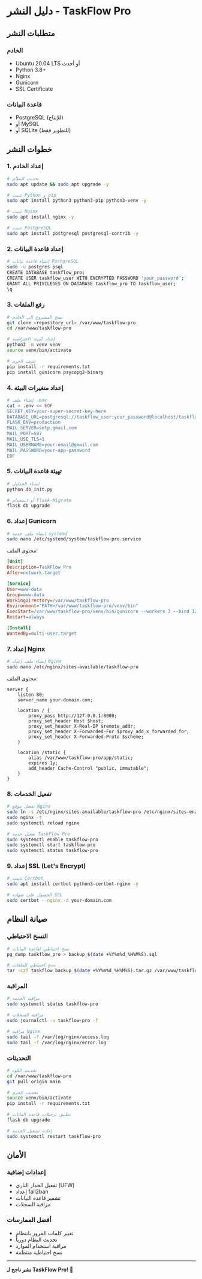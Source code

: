 # دليل النشر - TaskFlow Pro

## متطلبات النشر

### الخادم
- Ubuntu 20.04 LTS أو أحدث
- Python 3.8+
- Nginx
- Gunicorn
- SSL Certificate

### قاعدة البيانات
- PostgreSQL (للإنتاج)
- أو MySQL
- أو SQLite (للتطوير فقط)

## خطوات النشر

### 1. إعداد الخادم
```bash
# تحديث النظام
sudo apt update && sudo apt upgrade -y

# تثبيت Python و pip
sudo apt install python3 python3-pip python3-venv -y

# تثبيت Nginx
sudo apt install nginx -y

# تثبيت PostgreSQL
sudo apt install postgresql postgresql-contrib -y
```

### 2. إعداد قاعدة البيانات
```bash
# إنشاء قاعدة بيانات PostgreSQL
sudo -u postgres psql
CREATE DATABASE taskflow_pro;
CREATE USER taskflow_user WITH ENCRYPTED PASSWORD 'your_password';
GRANT ALL PRIVILEGES ON DATABASE taskflow_pro TO taskflow_user;
\q
```

### 3. رفع الملفات
```bash
# نسخ المشروع إلى الخادم
git clone <repository_url> /var/www/taskflow-pro
cd /var/www/taskflow-pro

# إعداد البيئة الافتراضية
python3 -m venv venv
source venv/bin/activate

# تثبيت الحزم
pip install -r requirements.txt
pip install gunicorn psycopg2-binary
```

### 4. إعداد متغيرات البيئة
```bash
# إنشاء ملف .env
cat > .env << EOF
SECRET_KEY=your-super-secret-key-here
DATABASE_URL=postgresql://taskflow_user:your_password@localhost/taskflow_pro
FLASK_ENV=production
MAIL_SERVER=smtp.gmail.com
MAIL_PORT=587
MAIL_USE_TLS=1
MAIL_USERNAME=your-email@gmail.com
MAIL_PASSWORD=your-app-password
EOF
```

### 5. تهيئة قاعدة البيانات
```bash
# إنشاء الجداول
python db_init.py

# أو استخدام Flask-Migrate
flask db upgrade
```

### 6. إعداد Gunicorn
```bash
# إنشاء ملف خدمة systemd
sudo nano /etc/systemd/system/taskflow-pro.service
```

محتوى الملف:
```ini
[Unit]
Description=TaskFlow Pro
After=network.target

[Service]
User=www-data
Group=www-data
WorkingDirectory=/var/www/taskflow-pro
Environment="PATH=/var/www/taskflow-pro/venv/bin"
ExecStart=/var/www/taskflow-pro/venv/bin/gunicorn --workers 3 --bind 127.0.0.1:8000 run:app
Restart=always

[Install]
WantedBy=multi-user.target
```

### 7. إعداد Nginx
```bash
# إنشاء ملف إعداد Nginx
sudo nano /etc/nginx/sites-available/taskflow-pro
```

محتوى الملف:
```nginx
server {
    listen 80;
    server_name your-domain.com;

    location / {
        proxy_pass http://127.0.0.1:8000;
        proxy_set_header Host $host;
        proxy_set_header X-Real-IP $remote_addr;
        proxy_set_header X-Forwarded-For $proxy_add_x_forwarded_for;
        proxy_set_header X-Forwarded-Proto $scheme;
    }

    location /static {
        alias /var/www/taskflow-pro/app/static;
        expires 1y;
        add_header Cache-Control "public, immutable";
    }
}
```

### 8. تفعيل الخدمات
```bash
# تفعيل موقع Nginx
sudo ln -s /etc/nginx/sites-available/taskflow-pro /etc/nginx/sites-enabled/
sudo nginx -t
sudo systemctl reload nginx

# تفعيل خدمة TaskFlow Pro
sudo systemctl enable taskflow-pro
sudo systemctl start taskflow-pro
sudo systemctl status taskflow-pro
```

### 9. إعداد SSL (Let's Encrypt)
```bash
# تثبيت Certbot
sudo apt install certbot python3-certbot-nginx -y

# الحصول على شهادة SSL
sudo certbot --nginx -d your-domain.com
```

## صيانة النظام

### النسخ الاحتياطي
```bash
# نسخ احتياطي لقاعدة البيانات
pg_dump taskflow_pro > backup_$(date +%Y%m%d_%H%M%S).sql

# نسخ احتياطي للملفات
tar -czf taskflow_backup_$(date +%Y%m%d_%H%M%S).tar.gz /var/www/taskflow-pro
```

### المراقبة
```bash
# مراقبة الخدمة
sudo systemctl status taskflow-pro

# مراقبة السجلات
sudo journalctl -u taskflow-pro -f

# مراقبة Nginx
sudo tail -f /var/log/nginx/access.log
sudo tail -f /var/log/nginx/error.log
```

### التحديثات
```bash
# تحديث الكود
cd /var/www/taskflow-pro
git pull origin main

# تحديث الحزم
source venv/bin/activate
pip install -r requirements.txt

# تطبيق ترحيلات قاعدة البيانات
flask db upgrade

# إعادة تشغيل الخدمة
sudo systemctl restart taskflow-pro
```

## الأمان

### إعدادات إضافية
- تفعيل الجدار الناري (UFW)
- إعداد fail2ban
- تشفير قاعدة البيانات
- مراقبة السجلات

### أفضل الممارسات
- تغيير كلمات المرور بانتظام
- تحديث النظام دورياً
- مراقبة استخدام الموارد
- نسخ احتياطية منتظمة

---
**نشر ناجح لـ TaskFlow Pro! 🚀**
